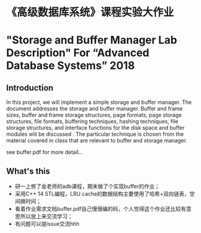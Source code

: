 # 《高级数据库系统》课程实验大作业
# "Storage and Buffer Manager Lab Description" For “Advanced Database Systems” 2018

## Introduction
In this project, we will implement a simple storage and buffer manager. The document
addresses the storage and buffer manager. Buffer and frame sizes, buffer and frame
storage structures, page formats, page storage structures, file formats, buffering
techniques, hashing techniques, file storage structures, and interface functions for the
disk space and buffer modules will be discussed . The particular technique is chosen
from the material covered in class that are relevant to buffer and storage manager.

see buffer.pdf for more detail...

## What's this
- 研一上修了金老师的adb课程，期末做了个实现buffer的作业；
- 采用C++ 14 STL编程，LRU cache的数据结构主要使用了哈希+双向链表，空间换时间；
- 看着作业需求文档buffer.pdf自己慢慢编的码，个人觉得这个作业还比较有意思所以放上来交流学习；
- 有问题可以提issue交流hhh
